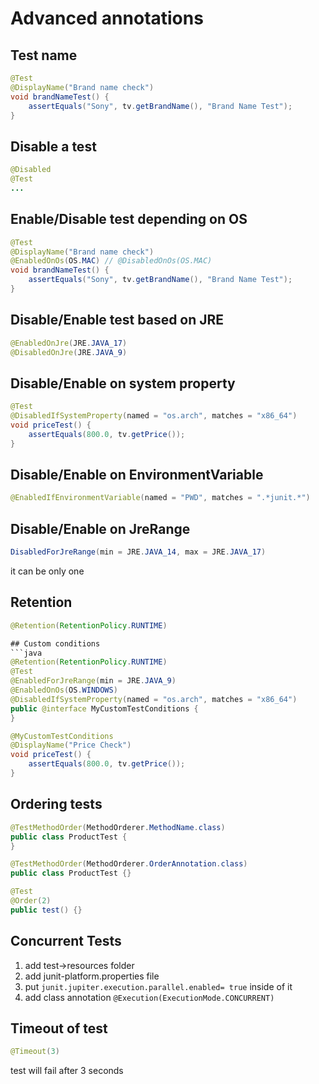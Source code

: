# Advanced annotations
## Test name
```java
@Test
@DisplayName("Brand name check")
void brandNameTest() {
    assertEquals("Sony", tv.getBrandName(), "Brand Name Test");
}
```

## Disable a test
```java
@Disabled
@Test
...
```
## Enable/Disable test depending on OS
```java
@Test
@DisplayName("Brand name check")
@EnabledOnOs(OS.MAC) // @DisabledOnOs(OS.MAC)
void brandNameTest() {
    assertEquals("Sony", tv.getBrandName(), "Brand Name Test");
}
```
## Disable/Enable test based on JRE
```java
@EnabledOnJre(JRE.JAVA_17)
@DisabledOnJre(JRE.JAVA_9)
```
## Disable/Enable on system property
```java
@Test
@DisabledIfSystemProperty(named = "os.arch", matches = "x86_64")
void priceTest() {
    assertEquals(800.0, tv.getPrice());
}
```

## Disable/Enable on EnvironmentVariable
```java
@EnabledIfEnvironmentVariable(named = "PWD", matches = ".*junit.*")
```

## Disable/Enable on JreRange
```java
DisabledForJreRange(min = JRE.JAVA_14, max = JRE.JAVA_17)
```
it can be only one 
## Retention
```java
@Retention(RetentionPolicy.RUNTIME)

## Custom conditions
```java
@Retention(RetentionPolicy.RUNTIME)
@Test
@EnabledForJreRange(min = JRE.JAVA_9)
@EnabledOnOs(OS.WINDOWS)
@DisabledIfSystemProperty(named = "os.arch", matches = "x86_64")
public @interface MyCustomTestConditions {
}

@MyCustomTestConditions
@DisplayName("Price Check")
void priceTest() {
    assertEquals(800.0, tv.getPrice());
}
```

## Ordering tests
```java
@TestMethodOrder(MethodOrderer.MethodName.class)
public class ProductTest {
}
```

```java
@TestMethodOrder(MethodOrderer.OrderAnnotation.class)
public class ProductTest {}

@Test
@Order(2)
public test() {}
```
## Concurrent Tests
1. add test->resources folder
2. add junit-platform.properties file
3. put ```junit.jupiter.execution.parallel.enabled= true``` inside of it
4. add class annotation ```@Execution(ExecutionMode.CONCURRENT)```

## Timeout of test
```java
@Timeout(3)
```
test will fail after 3 seconds